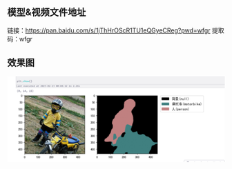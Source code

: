 ## 模型&视频文件地址

链接：https://pan.baidu.com/s/1jThHrOScR1TU1eQGyeCReg?pwd=wfgr 
提取码：wfgr 

## 效果图

![效果图](./01.png)
